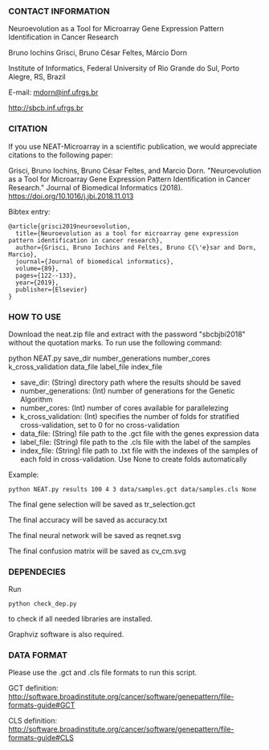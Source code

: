 ### CONTACT INFORMATION

Neuroevolution as a Tool for Microarray Gene Expression Pattern Identification in Cancer Research

Bruno Iochins Grisci, Bruno César Feltes, Márcio Dorn

Institute of Informatics, Federal University of Rio Grande do Sul, Porto Alegre, RS, Brazil

E-mail: mdorn@inf.ufrgs.br

http://sbcb.inf.ufrgs.br

### CITATION

If you use NEAT-Microarray in a scientific publication, we would appreciate citations to the following paper:

Grisci, Bruno Iochins, Bruno César Feltes, and Marcio Dorn. "Neuroevolution as a Tool for Microarray Gene Expression Pattern Identification in Cancer Research." Journal of Biomedical Informatics (2018).
https://doi.org/10.1016/j.jbi.2018.11.013

Bibtex entry:

```
@article{grisci2019neuroevolution,
  title={Neuroevolution as a tool for microarray gene expression pattern identification in cancer research},
  author={Grisci, Bruno Iochins and Feltes, Bruno C{\'e}sar and Dorn, Marcio},
  journal={Journal of biomedical informatics},
  volume={89},
  pages={122--133},
  year={2019},
  publisher={Elsevier}
}
```

### HOW TO USE

Download the neat.zip file and extract with the password "sbcbjbi2018" without the quotation marks. To run use the following command:

python NEAT.py save_dir number_generations number_cores k_cross_validation data_file label_file index_file

- save_dir: (String) directory path where the results should be saved
- number_generations: (Int) number of generations for the Genetic Algorithm
- number_cores: (Int) number of cores available for parallelezing
- k_cross_validation: (Int) specifies the number of folds for stratified cross-validation, set to 0 for no cross-validation
- data_file: (String) file path to the .gct file with the genes expression data
- label_file: (String) file path to the .cls file with the label of the samples
- index_file: (String) file path to .txt file with the indexes of the samples of each fold in cross-validation. Use None to create folds automatically

Example: 
```
python NEAT.py results 100 4 3 data/samples.gct data/samples.cls None
```

The final gene selection will be saved as tr_selection.gct

The final accuracy will be saved as accuracy.txt

The final neural network will be saved as reqnet.svg

The final confusion matrix will be saved as cv_cm.svg

### DEPENDECIES

Run 
```
python check_dep.py 
```
to check if all needed libraries are installed.

Graphviz software is also required.

### DATA FORMAT

Please use the .gct and .cls file formats to run this script.

GCT definition: http://software.broadinstitute.org/cancer/software/genepattern/file-formats-guide#GCT

CLS definition: http://software.broadinstitute.org/cancer/software/genepattern/file-formats-guide#CLS
